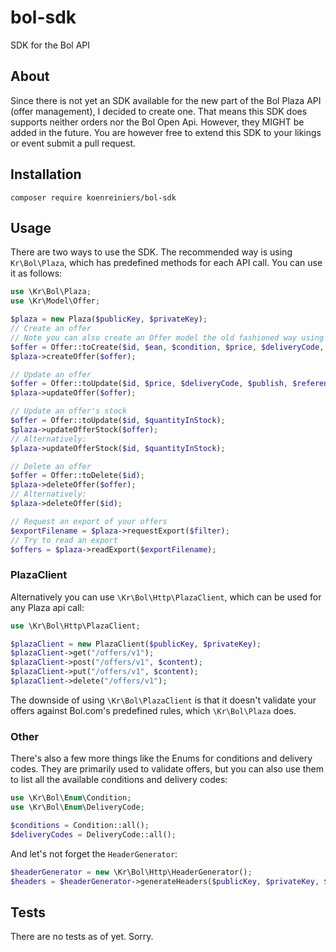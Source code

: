 # bol-sdk
SDK for the Bol API
## About
Since there is not yet an SDK available for the new part of the Bol Plaza API (offer management), I decided to create one. That means this SDK does supports neither orders nor the Bol Open Api. However, they MIGHT be added in the future.
You are however free to extend this SDK to your likings or event submit a pull request.
## Installation
```
composer require koenreiniers/bol-sdk
```
## Usage
There are two ways to use the SDK. The recommended way is using `Kr\Bol\Plaza`, which has predefined methods for each API call.
You can use it as follows:
```php
use \Kr\Bol\Plaza;
use \Kr\Model\Offer;

$plaza = new Plaza($publicKey, $privateKey);
// Create an offer
// Note you can also create an Offer model the old fashioned way using getters/setters
$offer = Offer::toCreate($id, $ean, $condition, $price, $deliveryCode, $quantityInStock, $publish, $referenceCode, $description);
$plaza->createOffer($offer);

// Update an offer
$offer = Offer::toUpdate($id, $price, $deliveryCode, $publish, $referenceCode, $description);
$plaza->updateOffer($offer);

// Update an offer's stock
$offer = Offer::toUpdate($id, $quantityInStock);
$plaza->updateOfferStock($offer);
// Alternatively:
$plaza->updateOfferStock($id, $quantityInStock);

// Delete an offer
$offer = Offer::toDelete($id);
$plaza->deleteOffer($offer);
// Alternatively:
$plaza->deleteOffer($id);

// Request an export of your offers
$exportFilename = $plaza->requestExport($filter);
// Try to read an export
$offers = $plaza->readExport($exportFilename);
```
### PlazaClient
Alternatively you can use `\Kr\Bol\Http\PlazaClient`, which can be used for any Plaza api call:
```php
use \Kr\Bol\Http\PlazaClient;

$plazaClient = new PlazaClient($publicKey, $privateKey);
$plazaClient->get("/offers/v1");
$plazaClient->post("/offers/v1", $content);
$plazaClient->put("/offers/v1", $content);
$plazaClient->delete("/offers/v1");
```
The downside of using `\Kr\Bol\PlazaClient` is that it doesn't validate your offers against Bol.com's predefined rules, which `\Kr\Bol\Plaza` does.
### Other
There's also a few more things like the Enums for conditions and delivery codes. They are primarily used to validate offers, but you can also use them to list all the available conditions and delivery codes:
```php
use \Kr\Bol\Enum\Condition;
use \Kr\Bol\Enum\DeliveryCode;

$conditions = Condition::all();
$deliveryCodes = DeliveryCode::all();

```
And let's not forget the `HeaderGenerator`:
```php
$headerGenerator = new \Kr\Bol\Http\HeaderGenerator();
$headers = $headerGenerator->generateHeaders($publicKey, $privateKey, $target, $method);
```

## Tests
There are no tests as of yet. Sorry.